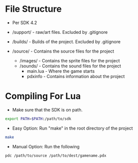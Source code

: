 # File Structure
- Per SDK 4.2

- /support/ - raw/art files. Excluded by .gitignore
- /builds/ - Builds of the project. Excluded by .gitignore
- /source/ - Contains the source files for the project
    - /images/ - Contains the sprite files for the project
    - /sounds/ - Contains the sound files for the project
        - main.lua - Where the game starts
        - pdxinfo - Contains information about the project

# Compiling For Lua

- Make sure that the SDK is on path.
```bash
export PATH=$PATH:/path/to/sdk
```

- Easy Option: Run "make" in the root directory of the project
```bash
make
```
 
- Manual Option: Run the following
```bash
pdc /path/to/source /path/to/dest/gamename.pdx 
```
